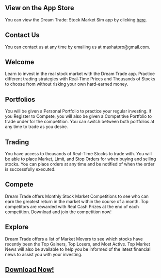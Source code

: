 ## View on the App Store
You can view the Dream Trade: Stock Market Sim app by clicking [here](https://apps.apple.com/us/app/id1517485993).

## Contact Us
You can contact us at any time by emailing us at [maxhatpro@gmail.com](mailto:maxhatpro@gmail.com).

## Welcome
Learn to invest in the real stock market with the Dream Trade app. Practice different trading strategies with Real-Time Prices and Thousands of Stocks to choose from without risking your own hard-earned money.

## Portfolios
You will be given a Personal Portfolio to practice your regular investing. If you Register to Compete, you will also be given a Competitive Portfolio to trade under for the competition. You can switch between both portfolios at any time to trade as you desire.

## Trading
You have access to thousands of Real-Time Stocks to trade with. You will be able to place Market, Limit, and Stop Orders for when buying and selling stocks. You can place orders at any time and be notified of when the order is successfully executed.

## Compete
Dream Trade offers Monthly Stock Market Competitions to see who can earn the greatest return in the market within the course of a month. Top competitors are rewarded with Real Cash Prizes at the end of each competition. Download and join the competition now!

## Explore
Dream Trade offers a list of Market Movers to see which stocks have recently been the Top Gainers, Top Losers, and Most Active. Top Market News will also be available to help you be informed of the latest financial news to assist you with your investing.

## [Download Now!](https://apps.apple.com/us/app/id1517485993)
